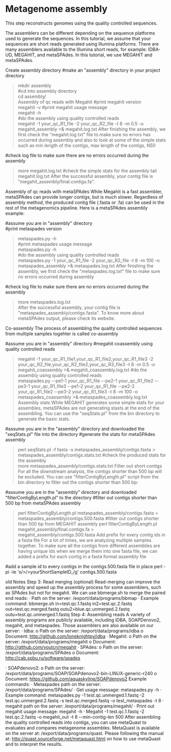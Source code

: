 # Metagenome assembly
This step reconstructs genomes using the quality controlled sequences. 

The assemblers can be different depending on the sequence platforms used to generate the sequences. In this tutorial, we assume that your sequences are short reads generated using Illumina platforms. There are many assemblers available to the Illumina short reads, for example: IDBA-UD, MEGAHIT, and metaSPAdes. In this tutorial, we use MEGAHIT and metaSPAdes.

Create assembly directory
#make an "assembly" directory in your project directory  
>mkdir assembly  
#cd into assembly directory  
>cd assembly/  
Assembly of qc reads with Megahit
#print megahit version  
>megahit -v
#print megahit usage message   
>megahit -h  
#do the assembly using quality controlled reads  
>megahit -1 your_qc_R1_file -2 your_qc_R2_file -t 8 -m 0.5 -o megahit_assembly  >& megahit.log.txt 
After finishing the assembly, we first check the "megahit.log.txt" file to make sure no errors has occurred during assembly and also to look at some of the simple stats such as min length of the contigs, max length of the contigs, N50

#check log file to make sure there are no errors occurred during the assembly
>more megahit.log.txt
#check the simple stats for the assembly
>tail megahit.log.txt
After the successful assembly, your contig file is "megahit_assembly/final.contigs.fa".

Assembly of qc reads with metaSPAdes
While Megahit is a fast assembler, metaSPAdes can provide longer contigs, but is much slower. Regardless of assembly method, the produced contig file (.fasta or .fa) can be used in the rest of the metagenomics pipeline. Here is a metaSPAdes assembly example:

#assume you are in "assembly" directory  
#print metaspades version  
>metaspades.py -h  
#print metaspades usage message  
>metaspades.py -h  
#do the assembly using quality controlled reads  
>metaspades.py -1 your_qc_R1_file -2 your_qc_R2_file -t 8 -m 100 -o metaspades_assembly  >& metaspades.log.txt
After finishing the assembly, we first check the "metaspades.log.txt" file to make sure no errors occurred during assembly

#check log file to make sure there are no errors occurred during the assembly
>more metaspades.log.txt  
After the successful assembly, your contig file is "metaspades_assembly/contigs.fasta". To know more about metaSPAdes output, please check its website.

Co-assembly
The process of assembling the quality controlled sequences from multiple samples togehter is called co-assembly

#assume you are in "assembly" directory
#megahit coassembly using quality controlled reads  
>megahit -1 your_qc_R1_file1,your_qc_R1_file2,your_qc_R1_file3 -2 your_qc_R2_file,your_qc_R2_file2,your_qc_R3_file3 -t 8 -m 0.5 -o megahit_coassembly >& megahit_coassembly.log.txt
#do the assembly using quality controlled reads  
>metaspades.py --pe1-1 your_qc_R1_file --pe2-1 your_qc_R1_file2 --pe3-1 your_qc_R1_file3  --pe1-2 your_qc_R1_file --pe2-2 your_qc_R1_file2 --pe3-2 your_qc_R1_file3  -t 8 -m 100 -o metaspades_coassembly  >& metaspades_coassembly.log.txt
Assembly stats
While MEGAHIT generates some simple stats for your assembles, metaSPAdes are not generating stasts at the end of the assembling. You can use the "seqStats.pl" from the bin directory to generate the basic stats.

#assume you are in the "assembly" directory and downloaded the "seqStats.pl" file into the directory
#generate the stats for metaSPAdes assembly
>perl seqStats.pl -f fasta -s metaspades_assembly/contigs.fasta > metaspades_assembly/contigs.stats.txt
#check the produced stats for the assembly  
>more metaspades_assembly/contigs.stats.txt
Filter out short contigs
For all the downstream analysis, the contigs shorter than 500 bp will be excluded. You can use "filterContigByLength.pl" script from the bin directory to fitler out the contigs shorter than 500 bp:

#assume you are in the "assembly" directory and downloaded "filterContigByLength.pl" to the directory
#filter out contigs shorter than 500 bp from metaSPAdes assembly
>perl filterContigByLength.pl metaspades_assembly/contigs.fasta > metaspades_assembly/contigs.500.fasta
#filter out contigs shorter than 500 bp from MEGAHIT assembly
>perl filterContigByLength.pl megahit_assembly/final.contigs.fa > megahit_assembly/contigs.500.fasta
Add prefix for every contig ids in a fasta file
For a lot of times, we are analyzing multiple samples together. To make sure all the contigs from different assemblies are having unique ids when we merge them into one fasta file, we can added a prefix for each contig in a fasta format assembly file

#add a sample id to every contigs in the contigs.500.fasta file in place
perl -pi -le 's/>/>yourShortSampleID_/g' contigs.500.fasta


old Notes
Step 3: Read merging (optional)
Read-merging can improve the assembly and speed up the assembly process for some assemblers, such as SPAdes but not for megahit. We can use bbmerge.sh to merge the paired end reads:
· Path on the server: /export/data/programs/bbmap
· Example command: bbmerge.sh in=test.qc.1.fastq in2=test.qc.2.fastq out=test.qc.merged.fastq outu2=blue.qc.unmerged.2.fastq outu=test.qc.unmerged.1.fastq
Step 4: Assembling reads
A variety of assembly programs are publicly available, including IDBA, SOAPDenovo2, megahit, and metaspades. Those assemblers are also available on our server: 
· Idba: 
	o Path on the server: /export/data/programs/idba
	o Document: http://github.com/loneknightpy/idba
· Megahit: 
	o Path on the server: /export/data/programs/megahit
	o Document: http://github.com/voutcn/megahit
· SPAdes: 
	o Path on the server: /export/data/programs/SPAdes
	o Document: http://cab.spbu.ru/software/spades
		 
· SOAPdenovo2: 
	o Path on the server: /export/data/programs/SOAP/SOAPdenovo2-bin-LINUX-generic-r240
	o Document: https://github.com/aquaskyline/SOAPdenovo2
Example commands: 
· Metaspades path on the server: /export/data/programs/SPAdes/
· Get usage message: metaspades.py -h
· Example command: metaspades.py -1 test.qc.unmerged.1.fastq -2 test.qc.unmerged.2.fastq -s test.qc.merged.fastq -o test_metaspades -t 8
· megahit path on the server: /export/data/programs/megahit/
· Print out megahit usage message:  megahit -h
· Megahit -1 test.qc.1.fastq -2 test.qc.2.fastq -o megahit_out -t 8 --min-contig-len 500 
After assembling the quality controlled reads into contigs, you can use metaQuast to evaluates and compares metagenome assembles. MetaQuast is available on the server at: /export/data/programs/quast. Please following the manual at: http://quast.sourceforge.net/metaquast.html on how to use metaQuast and to interpret the results. 